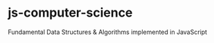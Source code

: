 js-computer-science
===================

Fundamental Data Structures &amp; Algorithms implemented in JavaScript